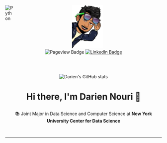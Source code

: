 
<img align="left" alt="Python" width="26px" src="https://raw.githubusercontent.com/jmnote/z-icons/master/svg/python.svg" />

<div id="header" align="center">
  <img src="profile_pic.png" width="100"/>
</div>

<div id="badges" align="center">

  <a> 
  <img src="https://komarev.com/ghpvc/?username=DarienNouri&style=for-the-badge&label=VIEWS" alt="Pageview Badge"/>
    </a>
<!--   <a href="https://www.darien.ai">
    <img src="https://img.shields.io/badge/Portfolio-ff69b4?style=for-the-badge&" alt="Portfolio Badge"/>
  </a> -->
  <a href="https://www.linkedin.com/in/darien-nouri/">
    <img src="https://img.shields.io/badge/LinkedIn-blue?style=for-the-badge&logo=linkedin&logoColor=white" alt="LinkedIn Badge"/>
  </a>
</div>

<br> <br>


<p align="center">
<img src="https://github-readme-stats.vercel.app/api?username=dariennouri&count_private=true\&include_all_commits=true&theme=tokyonight&hide=prs,issues,contribs" alt="Darien's GitHub stats" width="400"/>

 <br> 
</p>

<p align="center"><h1 align="center"

><strong>Hi there, I'm Darien Nouri 👋</strong>
</h1>

<div align="center">
    📚 Joint Major in Data Science and Computer Science at <strong>New York University Center for Data Science</strong>
</div>
</p>

<br>

---



<!--add line spacing -->
<br> <br>


